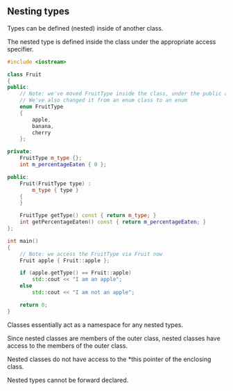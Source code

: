 ## Nesting types
Types can be defined (nested) inside of another class.

The nested type is defined inside the class under the appropriate access specifier.
```cpp
#include <iostream>

class Fruit
{
public:
	// Note: we've moved FruitType inside the class, under the public access specifier
	// We've also changed it from an enum class to an enum
	enum FruitType
	{
		apple,
		banana,
		cherry
	};

private:
	FruitType m_type {};
	int m_percentageEaten { 0 };

public:
	Fruit(FruitType type) :
		m_type { type }
	{
	}

	FruitType getType() const { return m_type; }
	int getPercentageEaten() const { return m_percentageEaten; }
};

int main()
{
	// Note: we access the FruitType via Fruit now
	Fruit apple { Fruit::apple };

	if (apple.getType() == Fruit::apple)
		std::cout << "I am an apple";
	else
		std::cout << "I am not an apple";

	return 0;
}
```

Classes essentially act as a namespace for any nested types. 

Since nested classes are members of the outer class, nested classes have access to the members of the outer class.

Nested classes do not have access to the \*this pointer of the enclosing class.

Nested types cannot be forward declared. 